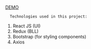 <a href="https://aleksey-10.github.io/online-store">DEMO</a>
      
      Technologies used in this project:

1. React JS (UI)
2. Redux (BLL)
3. Bootstrap (for styling components)
4. Axios
